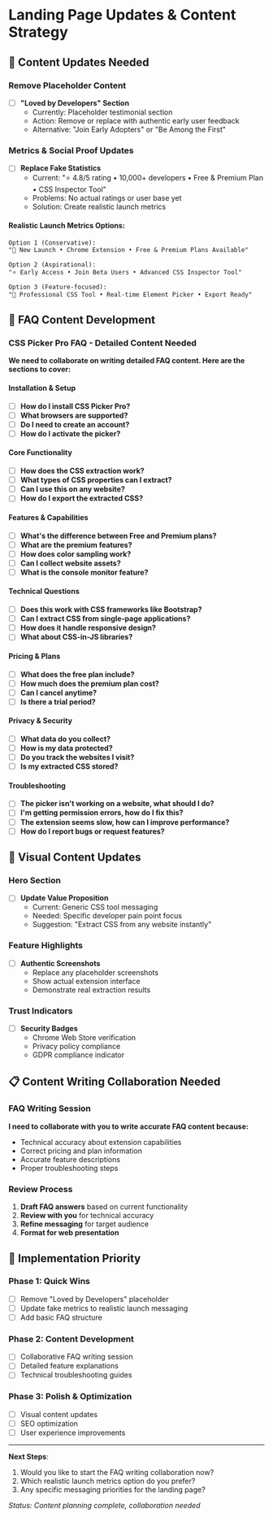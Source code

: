 # Landing Page Updates & Content Strategy

## 🌟 Content Updates Needed

### Remove Placeholder Content
- [ ] **"Loved by Developers" Section**
  - Currently: Placeholder testimonial section
  - Action: Remove or replace with authentic early user feedback
  - Alternative: "Join Early Adopters" or "Be Among the First"

### Metrics & Social Proof Updates  
- [ ] **Replace Fake Statistics**
  - Current: "⭐ 4.8/5 rating • 10,000+ developers • Free & Premium Plan • CSS Inspector Tool"
  - Problems: No actual ratings or user base yet
  - Solution: Create realistic launch metrics

#### Realistic Launch Metrics Options:
```markdown
Option 1 (Conservative):
"🚀 New Launch • Chrome Extension • Free & Premium Plans Available"

Option 2 (Aspirational):
"⭐ Early Access • Join Beta Users • Advanced CSS Inspector Tool"

Option 3 (Feature-focused):
"🎯 Professional CSS Tool • Real-time Element Picker • Export Ready"
```

## 📝 FAQ Content Development

### CSS Picker Pro FAQ - Detailed Content Needed

**We need to collaborate on writing detailed FAQ content. Here are the sections to cover:**

#### Installation & Setup
- [ ] **How do I install CSS Picker Pro?**
- [ ] **What browsers are supported?**  
- [ ] **Do I need to create an account?**
- [ ] **How do I activate the picker?**

#### Core Functionality
- [ ] **How does the CSS extraction work?**
- [ ] **What types of CSS properties can I extract?**
- [ ] **Can I use this on any website?**
- [ ] **How do I export the extracted CSS?**

#### Features & Capabilities  
- [ ] **What's the difference between Free and Premium plans?**
- [ ] **What are the premium features?**
- [ ] **How does color sampling work?**
- [ ] **Can I collect website assets?**
- [ ] **What is the console monitor feature?**

#### Technical Questions
- [ ] **Does this work with CSS frameworks like Bootstrap?**
- [ ] **Can I extract CSS from single-page applications?**
- [ ] **How does it handle responsive design?**
- [ ] **What about CSS-in-JS libraries?**

#### Pricing & Plans
- [ ] **What does the free plan include?**
- [ ] **How much does the premium plan cost?**
- [ ] **Can I cancel anytime?**
- [ ] **Is there a trial period?**

#### Privacy & Security
- [ ] **What data do you collect?**
- [ ] **How is my data protected?**
- [ ] **Do you track the websites I visit?**
- [ ] **Is my extracted CSS stored?**

#### Troubleshooting
- [ ] **The picker isn't working on a website, what should I do?**
- [ ] **I'm getting permission errors, how do I fix this?**
- [ ] **The extension seems slow, how can I improve performance?**
- [ ] **How do I report bugs or request features?**

## 🎨 Visual Content Updates

### Hero Section
- [ ] **Update Value Proposition**
  - Current: Generic CSS tool messaging
  - Needed: Specific developer pain point focus
  - Suggestion: "Extract CSS from any website instantly"

### Feature Highlights
- [ ] **Authentic Screenshots**
  - Replace any placeholder screenshots
  - Show actual extension interface
  - Demonstrate real extraction results

### Trust Indicators
- [ ] **Security Badges**
  - Chrome Web Store verification
  - Privacy policy compliance
  - GDPR compliance indicator

## 📋 Content Writing Collaboration Needed

### FAQ Writing Session
**I need to collaborate with you to write accurate FAQ content because:**
- Technical accuracy about extension capabilities
- Correct pricing and plan information  
- Accurate feature descriptions
- Proper troubleshooting steps

### Review Process
1. **Draft FAQ answers** based on current functionality
2. **Review with you** for technical accuracy
3. **Refine messaging** for target audience
4. **Format for web presentation**

## 🔄 Implementation Priority

### Phase 1: Quick Wins
- [ ] Remove "Loved by Developers" placeholder
- [ ] Update fake metrics to realistic launch messaging
- [ ] Add basic FAQ structure

### Phase 2: Content Development  
- [ ] Collaborative FAQ writing session
- [ ] Detailed feature explanations
- [ ] Technical troubleshooting guides

### Phase 3: Polish & Optimization
- [ ] Visual content updates
- [ ] SEO optimization
- [ ] User experience improvements

---

**Next Steps**: 
1. Would you like to start the FAQ writing collaboration now?
2. Which realistic launch metrics option do you prefer?
3. Any specific messaging priorities for the landing page?

*Status: Content planning complete, collaboration needed*